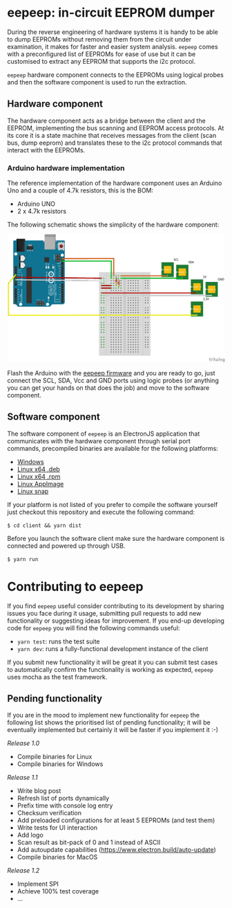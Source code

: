 # eepeep: in-circuit EEPROM dumper

During the reverse engineering of hardware systems it is handy to be able to dump EEPROMs without removing them from the circuit under examination, it makes for faster and easier system analysis. `eepeep` comes with a preconfigured list of EEPROMs for ease of use but it can be customised to extract any EEPROM that supports the i2c protocol.

`eepeep` hardware component connects to the EEPROMs using logical probes and then the software component is used to run the extraction.

## Hardware component

The hardware component acts as a bridge between the client and the EEPROM, implementing the bus scanning and EEPROM access protocols. At its core it is a state machine that receives messages from the client (scan bus, dump eeprom) and translates these to the i2c protocol commands that interact with the EEPROMs.

### Arduino hardware implementation

The reference implementation of the hardware component uses an Arduino Uno and a couple of 4.7k resistors, this is the BOM:

* Arduino UNO
* 2 x 4.7k resistors

The following schematic shows the simplicity of the hardware component:

![Arduno hardware implementation schematic](server/arduino/arduino-shield_bb.png "Arduino hardware implementation schematic")

Flash the Arduino with the [eepeep firmware](server/arduino/eepeep/eepeep.ino) and you are ready to go, just connect the SCL, SDA, Vcc and GND ports using logic probes (or anything you can get your hands on that does the job) and move to the software component.

## Software component

The software component of `eepeep` is an ElectronJS application that communicates with the hardware component through serial port commands, precompiled binaries are available for the following platforms:

* [Windows](https://flow.gi/assets/releases/eepeep%20Setup%201.0.0.exe)
* [Linux x64 .deb](https://flow.gi/assets/releases/eepeep_1.0.0_amd64.deb)
* [Linux x64 .rpm](https://flow.gi/assets/releases/eepeep-1.0.0.x86_64.rpm)
* [Linux AppImage](https://flow.gi/assets/releases/eepeep-1.0.0.AppImage)
* [Linux snap](https://flow.gi/assets/releases/eepeep_1.0.0_amd64.snap)

If your platform is not listed of you prefer to compile the software yourself just checkout this repository and execute the following command:

```console
$ cd client && yarn dist
```
Before you launch the software client make sure the hardware component is connected and powered up through USB.

```console
$ yarn run
```

# Contributing to eepeep

If you find `eepeep` useful consider contributing to its development by sharing issues you face during it usage, submitting pull requests to add new functionality or suggesting ideas for improvement. If you end-up developing code for `eepeep` you will find the following commands useful:

  * `yarn test`: runs the test suite
  * `yarn dev`: runs a fully-functional development instance of the client

If you submit new functionality it will be great it you can submit test cases to automatically confirm the functionality is working as expected, `eepeep` uses mocha as the test framework.

## Pending functionality

If you are in the mood to implement new functionality for `eepeep` the following list shows the prioritised list of pending functionality; it will be eventually implemented but certainly it will be faster if you implement it :-)

*Release 1.0*
  * Compile binaries for Linux
  * Compile binaries for Windows

*Release 1.1*
  * Write blog post
  * Refresh list of ports dynamically
  * Prefix time with console log entry
  * Checksum verification
  * Add preloaded configurations for at least 5 EEPROMs (and test them)
  * Write tests for UI interaction
  * Add logo
  * Scan result as bit-pack of 0 and 1 instead of ASCII
  * Add autoupdate capabilities (https://www.electron.build/auto-update)
  * Compile binaries for MacOS

*Release 1.2*
  * Implement SPI
  * Achieve 100% test coverage
  * ...
